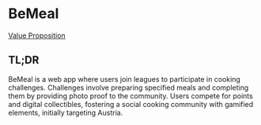 # BeMeal
[Value Proposition](https://docs.google.com/document/d/1yCiTlyCzs5Xh76Sr9qxPXsAMTYLudvXjx2vBnH-TDuQ/edit?usp=sharing)

## TL;DR
BeMeal is a web app where users join leagues to participate in cooking challenges. Challenges involve preparing specified meals and completing them by providing photo proof to the community. Users compete for points and digital collectibles, fostering a social cooking community with gamified elements, initially targeting Austria.
